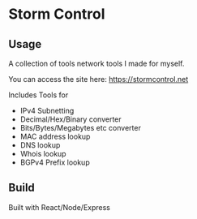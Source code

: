 # Storm Control

## Usage

A collection of tools network tools I made for myself. 

You can access the site here: https://stormcontrol.net

Includes Tools for 

* IPv4 Subnetting
* Decimal/Hex/Binary converter
* Bits/Bytes/Megabytes etc converter
* MAC address lookup
* DNS lookup
* Whois lookup
* BGPv4 Prefix lookup

## Build

Built with React/Node/Express


